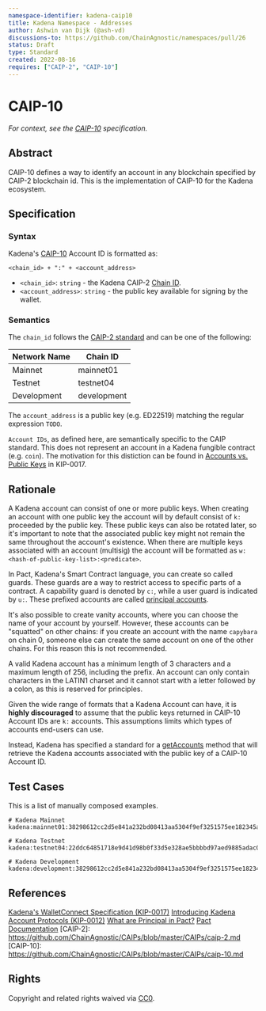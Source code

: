 ```yaml
---
namespace-identifier: kadena-caip10
title: Kadena Namespace - Addresses
author: Ashwin van Dijk (@ash-vd)
discussions-to: https://github.com/ChainAgnostic/namespaces/pull/26
status: Draft
type: Standard
created: 2022-08-16
requires: ["CAIP-2", "CAIP-10"]
---
```


# CAIP-10

_For context, see the [CAIP-10](https://github.com/ChainAgnostic/CAIPs/blob/master/CAIPs/caip-10.md) specification._

## Abstract

CAIP-10 defines a way to identify an account in any blockchain specified by CAIP-2 blockchain id.
This is the implementation of CAIP-10 for the Kadena ecosystem.

## Specification

### Syntax

Kadena's [CAIP-10](https://github.com/ChainAgnostic/CAIPs/blob/master/CAIPs/caip-10.md) Account ID is formatted as:

```
<chain_id> + ":" + <account_address>
```
- `<chain_id>`: `string` - the Kadena CAIP-2 [Chain ID](https://github.com/ChainAgnostic/namespaces/blob/main/kadena/caip2.md).
- `<account_address>`: `string` - the public key available for signing by the wallet.

### Semantics

The `chain_id` follows the [CAIP-2 standard](https://github.com/ChainAgnostic/CAIPs/blob/master/CAIPs/caip-2.md) and can be one of the following:

| Network Name | Chain ID    |
| ------------ | ----------- |
| Mainnet      | mainnet01   |
| Testnet      | testnet04   |
| Development  | development |

The `account_address` is a public key (e.g. ED22519) matching the regular expression `TODO`.

`Account IDs`, as defined here, are semantically specific to the CAIP standard.
This does not represent an account in a Kadena fungible contract (e.g. `coin`).
The motivation for this distiction can be found in [Accounts vs. Public Keys](https://github.com/kadena-io/KIPs/blob/master/kip-0017.md#accounts-vs-public-keys) in KIP-0017.

## Rationale

A Kadena account can consist of one or more public keys. When creating an account with one public key the account will by default consist of `k:` proceeded by the public key. These public keys can also be rotated later, so it's important to note that the associated public key might not remain the same throughout the account's existence. When there are multiple keys associated with an account (multisig) the account will be formatted as `w:<hash-of-public-key-list>:<predicate>`.

In Pact, Kadena's Smart Contract language, you can create so called guards. These guards are a way to restrict access to specific parts of a contract. A capability guard is denoted by `c:`, while a user guard is indicated by `u:`. These prefixed accounts are called [principal accounts](https://gist.github.com/EnoF/fdf5b4e783f8e55a4ece078b1d215fc9).

It's also possible to create vanity accounts, where you can choose the name of your account by yourself. However, these accounts can be "squatted" on other chains: if you create an account with the name `capybara` on chain 0, someone else can create the same account on one of the other chains. For this reason this is not recommended.

A valid Kadena account has a minimum length of 3 characters and a maximum length of 256, including the prefix. An account can only contain characters in the LATIN1 charset and it cannot start with a letter followed by a colon, as this is reserved for principles.

Given the wide range of formats that a Kadena Account can have, it is **highly discouraged** to assume that the public keys returned in
CAIP-10 Account IDs are `k:` accounts. This assumptions limits which types of accounts end-users can use.

Instead, Kadena has specified a standard for a [getAccounts](https://github.com/kadena-io/KIPs/blob/master/kip-0017.md#kadena_getAccounts_v1) 
method that will retrieve the Kadena accounts associated with the public key of a CAIP-10 Account ID.

## Test Cases

This is a list of manually composed examples.

```
# Kadena Mainnet
kadena:mainnet01:38298612cc2d5e841a232bd08413aa5304f9ef3251575ee182345abc3807dd89

# Kadena Testnet
kadena:testnet04:22ddc64851718e9d41d98b0f33d5e328ae5bbbbd97aed9885adac0f2d070ff9c

# Kadena Development
kadena:development:38298612cc2d5e841a232bd08413aa5304f9ef3251575ee182345abc3807dd89
```

## References

[Kadena's WalletConnect Specification (KIP-0017)](https://github.com/kadena-io/KIPs/blob/master/kip-0017.md)
[Introducing Kadena Account Protocols (KIP-0012)](https://medium.com/kadena-io/introducing-kadena-account-protocols-kip-0012-303462b77af1)
[What are Principal in Pact?](https://gist.github.com/EnoF/fdf5b4e783f8e55a4ece078b1d215fc9)
[Pact Documentation](https://pact-language.readthedocs.io/en/stable/)
[CAIP-2]: https://github.com/ChainAgnostic/CAIPs/blob/master/CAIPs/caip-2.md
[CAIP-10]: https://github.com/ChainAgnostic/CAIPs/blob/master/CAIPs/caip-10.md

## Rights

Copyright and related rights waived via [CC0](https://creativecommons.org/publicdomain/zero/1.0/).
